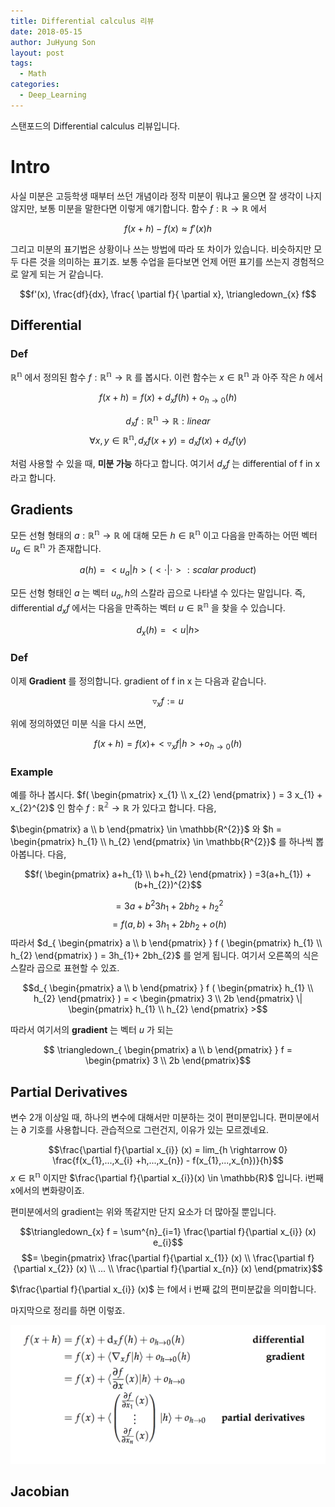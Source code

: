 ```yaml
---
title: Differential calculus 리뷰
date: 2018-05-15
author: JuHyung Son
layout: post
tags:
  - Math
categories:
  - Deep_Learning
---
```


스탠포드의 Differential calculus 리뷰입니다. 

# Intro

사실 미분은 고등학생 때부터 쓰던 개념이라 정작 미분이 뭐냐고 물으면 잘 생각이 나지 않지만, 보통 미분을 말한다면 이렇게 얘기합니다. 함수 $f : \mathbb{R} \rightarrow \mathbb{R}$ 에서

$$f(x+h) - f(x) \approx f'(x)h$$

그리고 미분의 표기법은 상황이나 쓰는 방법에 따라 또 차이가 있습니다. 비슷하지만 모두 다른 것을 의미하는 표기죠. 보통 수업을 듣다보면 언제 어떤 표기를 쓰는지 경험적으로 알게 되는 거 같습니다.

$$f'(x), \frac{df}{dx}, \frac{ \partial f}{ \partial x}, \triangledown_{x} f$$

## Differential

### Def

$\mathbb{R^{n}}$ 에서 정의된 함수 $f : \mathbb{R^{n}} \rightarrow \mathbb{R}$ 를 봅시다. 이런 함수는 $x \in \mathbb{R^{n}}$ 과 아주 작은 $h$ 에서

$$f(x+h) = f(x) + d_{x} f(h) + o_{h \rightarrow 0} (h)$$

$$d_{x} f : \mathbb{R^{n}} \rightarrow \mathbb{R} : linear$$
$$\forall x, y \in \mathbb{R^{n}}, d_{x} f(x+y) = d_{x}f(x) + d_{x}f(y)$$

처럼 사용할 수 있을 때, **미분 가능** 하다고 합니다. 여기서 $d_{x} f$ 는 differential of f in x 라고 합니다.

## Gradients

모든 선형 형태의 $a: \mathbb{R^{n}} \rightarrow \mathbb{R}$ 에 대해 모든 $h \in \mathbb{R^{n}}$ 이고 다음을 만족하는 어떤 벡터 $u_{a} \in \mathbb{R^{n}}$ 가 존재합니다.

$$a(h) = <u_{a} | h> (< \cdot | \cdot > : scalar ~ product)$$

모든 선형 형태인 $a$ 는 벡터 $u_{a}, h$의 스칼라 곱으로 나타낼 수 있다는 말입니다.
즉, differential $d_{x} f$ 에서는 다음을 만족하는 벡터 $u \in \mathbb{R^{n}}$ 을 찾을 수 있습니다.

$$d_{x} (h) = <u|h>$$

### Def

이제 **Gradient** 를 정의합니다. gradient of f in x 는 다음과 같습니다.

$$ \triangledown_{x} f := u$$

위에 정의하였던 미분 식을 다시 쓰면,

$$f(x+h) = f(x) + < \triangledown_{x} f | h > + o_{h \rightarrow 0}(h)$$

### Example

예를 하나 봅시다. $f( \begin{pmatrix} x_{1} \\ x_{2} \end{pmatrix} ) = 3 x_{1} + x_{2}^{2}$ 인 함수 $f : \mathbb{R^{2}} \rightarrow \mathbb{R}$ 가 있다고 합니다. 다음,

$\begin{pmatrix} a \\ b \end{pmatrix} \in \mathbb{R^{2}}$ 와 $h = \begin{pmatrix} h_{1} \\ h_{2} \end{pmatrix} \in \mathbb{R^{2}}$ 를 하나씩 뽑아봅니다. 다음,

$$f( \begin{pmatrix} a+h_{1} \\ b+h_{2} \end{pmatrix} ) =3(a+h_{1}) + (b+h_{2})^{2}$$

$$= 3a + b^{2} 3h_{1} +2bh_{2} + h^{2}_{2}$$
$$= f(a,b) + 3 h_{1} + 2bh_{2} + o(h)$$
따라서 $d_{ \begin{pmatrix} a \\ b \end{pmatrix} } f ( \begin{pmatrix} h_{1} \\ h_{2} \end{pmatrix} ) = 3h_{1}+ 2bh_{2}$ 를 얻게 됩니다. 여기서 오른쪽의 식은 스칼라 곱으로 표현할 수 있죠.

$$d_{ \begin{pmatrix} a \\ b \end{pmatrix} } f ( \begin{pmatrix} h_{1} \\ h_{2} \end{pmatrix} ) = < \begin{pmatrix} 3 \\ 2b \end{pmatrix} \| \begin{pmatrix} h_{1} \\ h_{2} \end{pmatrix} >$$

따라서 여기서의 **gradient** 는 벡터 $u$ 가 되는

$$ \triangledown_{ \begin{pmatrix} a \\ b \end{pmatrix} } f = \begin{pmatrix} 3 \\ 2b \end{pmatrix}$$

## Partial Derivatives

변수 2개 이상일 때, 하나의 변수에 대해서만 미분하는 것이 편미분입니다. 편미분에서는 $\partial$ 기호를 사용합니다. 관습적으로 그런건지, 이유가 있는 모르겠네요.

$$\frac{\partial f}{\partial x_{i}} (x) = lim_{h \rightarrow 0} \frac{f(x_{1},...,x_{i} +h,...,x_{n}) - f(x_{1},...,x_{n})}{h}$$
$x \in \mathbb{R^{n}}$ 이지만 $\frac{\partial f}{\partial x_{i}}(x) \in \mathbb{R}$ 입니다. i번째 x에서의 변화량이죠.

편미분에서의 gradient는 위와 똑같지만 단지 요소가 더 많아질 뿐입니다.

$$\triangledown_{x} f = \sum^{n}_{i=1} \frac{\partial f}{\partial x_{i}} (x) e_{i}$$
$$= \begin{pmatrix} \frac{\partial f}{\partial x_{1}} (x) \\ \frac{\partial f}{\partial x_{2}} (x) \\ ... \\ \frac{\partial f}{\partial x_{n}} (x) \end{pmatrix}$$

$\frac{\partial f}{\partial x_{i}} (x)$ 는 f에서 i 번째 값의 편미분값을 의미합니다.

마지막으로 정리를 하면 이렇죠.

<div align="center"> <img src="/image/differential/1.png" /> </div>

## Jacobian
